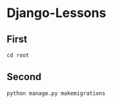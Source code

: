 # Django-Lessons
<h2>First</h2>

<code>cd root</code>

<h2>Second</h2>

<code>python manage.py makemigrations</code>